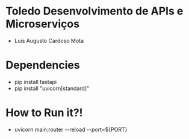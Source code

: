 # Toledo Desenvolvimento de APIs e Microserviços 
- Luis Augusto Cardoso Mota

# Dependencies 

- pip install fastapi
- pip install "uvicorn[standard]"

# How to Run it?!
- uvicorn main:router --reload --port=${PORT}
